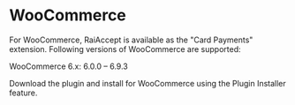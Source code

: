 # WooCommerce
For WooCommerce, RaiAccept is available as the "Card Payments" extension. Following versions of WooCommerce are supported:

WooCommerce 6.x: 6.0.0 – 6.9.3

Download the plugin and install for WooCommerce using the Plugin Installer feature.
